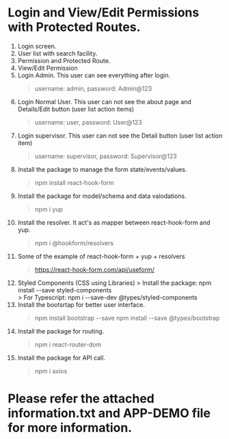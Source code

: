 # Login and View/Edit Permissions with Protected Routes.
1. Login screen.
2. User list with search facility.
3. Permission and Protected Route.
4. View/Edit Permission
5. Login Admin. This user can see everything after login.
    > username: admin, password: Admin@123
6. Login Normal User. This user can not see the about page and Details/Edit button (user list action items)
    > username: user, password: User@123
7. Login supervisor. This user can not see the Detail button (user list action item)
    > username: supervisor, password: Supervisor@123
8. Install the package to manage the form state/events/values.
    > npm install react-hook-form
9. Install the package for model/schema and data valodations.
    > npm i yup
10. Install the resolver. It act's as mapper between react-hook-form and yup.
    > npm i @hookform/resolvers
11. Some of the example of react-hook-form + yup + resolvers
    > https://react-hook-form.com/api/useform/
12.  Styled Components (CSS using Libraries)
    > Install the package: npm install --save styled-components    
    > For Typescript: npm i --save-dev @types/styled-components
13. Install the bootsrtap for better user interface.
    > npm install bootstrap --save 
    > npm install --save @types/bootstrap
14. Install the package for routing.
    > npm i react-router-dom
15. Install the package for API call.
    > npm i axios
# Please refer the attached information.txt and APP-DEMO file for more information.
